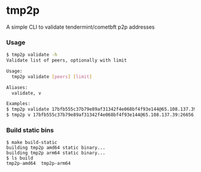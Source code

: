 # tmp2p

A simple CLI to validate tendermint/cometbft p2p addresses

### Usage

``` bash
$ tmp2p validate -h
Validate list of peers, optionally with limit

Usage:
  tmp2p validate [peers] [limit]

Aliases:
  validate, v

Examples:
$ tmp2p validate 17bfb555c37b79e89af31342f4e068bf4f93e144@65.108.137.39:26656,efa6e21632ca4c7070c28fb244d9079a92dce67d@65.21.134.202:26616
$ tmp2p v 17bfb555c37b79e89af31342f4e068bf4f93e144@65.108.137.39:26656,efa6e21632ca4c7070c28fb244d9079a92dce67d@65.21.134.202:26616 10
```

### Build static bins

```
$ make build-static
building tmp2p amd64 static binary...
building tmp2p arm64 static binary...
$ ls build
tmp2p-amd64  tmp2p-arm64
```
